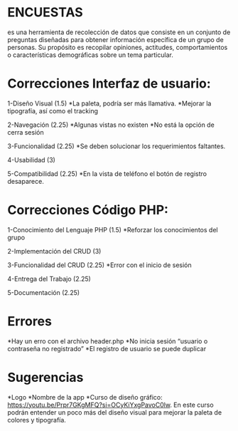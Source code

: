 # ENCUESTAS
es una herramienta de recolección de datos que consiste en un conjunto de preguntas diseñadas para obtener información específica de un grupo de  personas. Su propósito es recopilar opiniones, actitudes, comportamientos o características demográficas sobre un tema particular.


# Correcciones Interfaz de usuario:

1-Diseño Visual (1.5) 
*La paleta, podría ser más llamativa.
*Mejorar la tipografía, así como el tracking
	
2-Navegación (2.25) 
*Algunas vistas no existen
*No está la opción de cerra sesión 

3-Funcionalidad (2.25) 
*Se deben solucionar los requerimientos faltantes.

4-Usabilidad (3)

5-Compatibilidad (2.25)
*En la vista de teléfono el botón de registro desaparece.

# Correcciones Código PHP:

1-Conocimiento del Lenguaje PHP (1.5)
*Reforzar los conocimientos del grupo 

2-Implementación del CRUD (3)

3-Funcionalidad del CRUD (2.25)
*Error con el inicio de sesión 

4-Entrega del Trabajo (2.25)

5-Documentación (2.25)

# Errores
*Hay un erro con el archivo header.php
*No inicia sesión “usuario o contraseña no registrado”
*El registro de usuario se puede duplicar 

# Sugerencias
*Logo
*Nombre de la app
*Curso de diseño gráfico: https://youtu.be/Prpr7GKgMFQ?si=OCyKiYxgPavoC0lw. En este curso podrán entender un poco más del diseño visual para mejorar la paleta de colores y tipografía.
 
